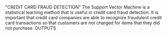 "CREDIT CARD FRAUD DETECTION"
The Support Vector Machine is a statistical learning method that is useful in credit card fraud detection.
It is important that credit card companies are able to recognize fraudulent credit card transactions so that customers are not charged for items that they did not purchase.
OUTPUTS
